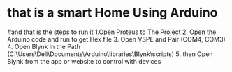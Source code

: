 # that is a smart Home Using Arduino




#and that is the steps to run it
1.Open Proteus to The Project 
2. Open the Arduino code and run to get Hex file
3. Open VSPE and Pair (COM4, COM3)
4. Open Blynk in the Path (C:\Users\Dell\Documents\Arduino\libraries\Blynk\scripts)
5. then Open Blynk from the app or website to control with devices
